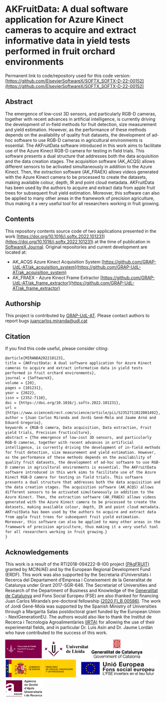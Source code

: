 # AKFruitData: A dual software application for Azure Kinect cameras to acquire and extract informative data in yield tests performed in fruit orchard environments

Permanent link to code/repository used for this code
version: [https://github.com/ElsevierSoftwareX/SOFTX_SOFTX-D-22-00152](https://github.com/ElsevierSoftwareX/SOFTX_SOFTX-D-22-00152)

## Abstract

The emergence of low-cost 3D sensors, and particularly RGB-D cameras, together with recent advances in artificial
intelligence, is currently driving the development of in-field methods for fruit detection, size measurement and yield
estimation. However, as the performance of these methods depends on the availability of quality fruit datasets, the
development of ad-hoc software to use RGB-D cameras in agricultural environments is essential. The AKFruitData software
introduced in this work aims to facilitate use of the Azure Kinect RGB-D camera for testing in field trials. This
software presents a dual structure that addresses both the data acquisition and the data creation stages. The
acquisition software (AK_ACQS) allows different sensors to be activated simultaneously in addition to the Azure Kinect.
Then, the extraction software (AK_FRAEX) allows videos generated with the Azure Kinect camera to be processed to create
the datasets, making available colour, depth, IR and point cloud metadata. AKFruitData has been used by the authors to
acquire and extract data from apple fruit trees for subsequent fruit yield estimation. Moreover, this software can also
be applied to many other areas in the framework of precision agriculture, thus making it a very useful tool for all
researchers working in fruit growing.

## Contents

This repository contents source code of two applications presented in the
work [https://doi.org/10.1016/j.softx.2022.101231](https://doi.org/10.1016/j.softx.2022.101231) at the time of
publication in [SoftwareX Journal](https://www.journals.elsevier.com/softwarex). Original repositories and current
development are located at:

* AK_ACQS Azure Kinect Acquisition
  System [https://github.com/GRAP-UdL-AT/ak_acquisition_system](https://github.com/GRAP-UdL-AT/ak_acquisition_system)
* AK_FRAEX - Azure Kinect Frame
  Extractor [https://github.com/GRAP-UdL-AT/ak_frame_extractor](https://github.com/GRAP-UdL-AT/ak_frame_extractor)

## Authorship

This project is contributed by [GRAP-UdL-AT](http://www.grap.udl.cat/en/index.html). Please contact authors to report
bugs juancarlos.miranda@udl.cat

## Citation

If you find this code useful, please consider citing:

```
@article{MIRANDA2022101231,
title = {AKFruitData: A dual software application for Azure Kinect cameras to acquire and extract informative data in yield tests performed in fruit orchard environments},
journal = {SoftwareX},
volume = {20},
pages = {101231},
year = {2022},
issn = {2352-7110},
doi = {https://doi.org/10.1016/j.softx.2022.101231},
url = {https://www.sciencedirect.com/science/article/pii/S2352711022001492},
author = {Juan Carlos Miranda and Jordi Gené-Mola and Jaume Arnó and Eduard Gregorio},
keywords = {RGB-D camera, Data acquisition, Data extraction, Fruit yield trials, Precision fructiculture},
abstract = {The emergence of low-cost 3D sensors, and particularly RGB-D cameras, together with recent advances in artificial intelligence, is currently driving the development of in-field methods for fruit detection, size measurement and yield estimation. However, as the performance of these methods depends on the availability of quality fruit datasets, the development of ad-hoc software to use RGB-D cameras in agricultural environments is essential. The AKFruitData software introduced in this work aims to facilitate use of the Azure Kinect RGB-D camera for testing in field trials. This software presents a dual structure that addresses both the data acquisition and the data creation stages. The acquisition software (AK_ACQS) allows different sensors to be activated simultaneously in addition to the Azure Kinect. Then, the extraction software (AK_FRAEX) allows videos generated with the Azure Kinect camera to be processed to create the datasets, making available colour, depth, IR and point cloud metadata. AKFruitData has been used by the authors to acquire and extract data from apple fruit trees for subsequent fruit yield estimation. Moreover, this software can also be applied to many other areas in the framework of precision agriculture, thus making it a very useful tool for all researchers working in fruit growing.}
}
```

## Acknowledgements

This work is a result of the RTI2018-094222-B-I00 project [(PAgFRUIT)](https://www.pagfruit.udl.cat/en/) granted by
MCIN/AEI and by the European Regional Development Fund (ERDF). This work was also supported by the Secretaria
d’Universitats i Recerca del Departament d’Empresa i Coneixement de la Generalitat de Catalunya under Grant
2017-SGR-646. The Secretariat of Universities and Research of the Department of Business and Knowledge of
the [Generalitat de Catalunya](https://web.gencat.cat) and Fons Social Europeu (FSE) are also thanked for financing Juan
Carlos Miranda’s pre-doctoral fellowship [(2020 FI_B 00586)](https://agaur.gencat.cat/). The work of Jordi Gené-Mola was
supported by the Spanish Ministry of Universities through a Margarita Salas postdoctoral grant funded by the European
Union - NextGenerationEU. The authors would also like to thank the Institut de Recerca i Tecnologia
Agroalimentàries [(IRTA)](https://www.irta.cat/es/) for allowing the use of their experimental fields, and in particular
Dr. Luís Asín and Dr. Jaume Lordán who have contributed to the success of this work.


<img src="https://github.com/GRAP-UdL-AT/ak_acquisition_system/blob/main/docs/img/logo_PAgFRUIT.png" height="60px" alt="PAgFRUIT Research Project"/>
<img src="https://github.com/GRAP-UdL-AT/ak_acquisition_system/blob/main/docs/img/logo_udl.png" height="60px" alt="Universitat de Lleida"/>
<img src="https://github.com/GRAP-UdL-AT/ak_acquisition_system/blob/main//docs/img/logo_goverment_calonia.png" height="60px" alt="Generalitat de Catalunya"/>
<img src="https://github.com/GRAP-UdL-AT/ak_acquisition_system/blob/main/docs/img/logo_min_science.png" height="60px" alt="Ministerio de Ciencia, Innovación y Universidades"/>
<img src="https://github.com/GRAP-UdL-AT/ak_acquisition_system/blob/main/docs/img/logo_UNIO_EUROPEA.png" height="60px" alt="Fons Social Europeu (FSE) "/>
<img src="https://github.com/GRAP-UdL-AT/ak_acquisition_system/blob/main/docs/img/logo_AGAUR.png" height="60px" alt="AGAUR"/>

